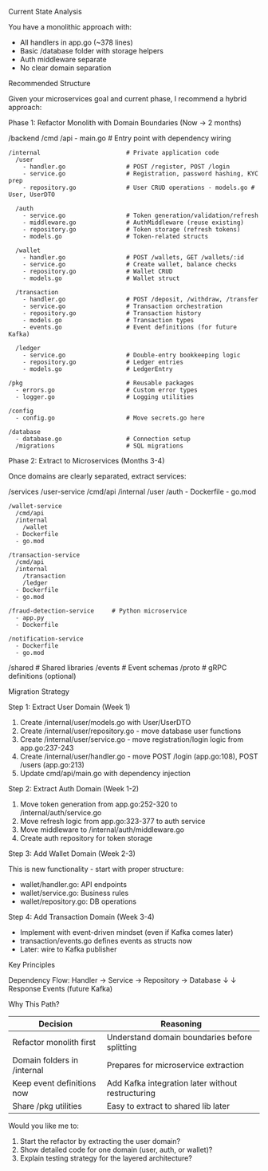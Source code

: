 Current State Analysis

You have a monolithic approach with:

- All handlers in app.go (~378 lines)
- Basic /database folder with storage helpers
- Auth middleware separate
- No clear domain separation

Recommended Structure

Given your microservices goal and current phase, I recommend a hybrid
approach:

Phase 1: Refactor Monolith with Domain Boundaries (Now → 2 months)

/backend
/cmd
/api - main.go # Entry point with dependency wiring

    /internal                        # Private application code
      /user
        - handler.go                 # POST /register, POST /login
        - service.go                 # Registration, password hashing, KYC prep
        - repository.go              # User CRUD operations - models.go # User, UserDTO

      /auth
        - service.go                 # Token generation/validation/refresh
        - middleware.go              # AuthMiddleware (reuse existing)
        - repository.go              # Token storage (refresh tokens)
        - models.go                  # Token-related structs

      /wallet
        - handler.go                 # POST /wallets, GET /wallets/:id
        - service.go                 # Create wallet, balance checks
        - repository.go              # Wallet CRUD
        - models.go                  # Wallet struct

      /transaction
        - handler.go                 # POST /deposit, /withdraw, /transfer
        - service.go                 # Transaction orchestration
        - repository.go              # Transaction history
        - models.go                  # Transaction types
        - events.go                  # Event definitions (for future Kafka)

      /ledger
        - service.go                 # Double-entry bookkeeping logic
        - repository.go              # Ledger entries
        - models.go                  # LedgerEntry

    /pkg                             # Reusable packages
      - errors.go                    # Custom error types
      - logger.go                    # Logging utilities

    /config
      - config.go                    # Move secrets.go here

    /database
      - database.go                  # Connection setup
      /migrations                    # SQL migrations

Phase 2: Extract to Microservices (Months 3-4)

Once domains are clearly separated, extract services:

/services
/user-service
/cmd/api
/internal
/user
/auth - Dockerfile - go.mod

    /wallet-service
      /cmd/api
      /internal
        /wallet
      - Dockerfile
      - go.mod

    /transaction-service
      /cmd/api
      /internal
        /transaction
        /ledger
      - Dockerfile
      - go.mod

    /fraud-detection-service     # Python microservice
      - app.py
      - Dockerfile

    /notification-service
      - Dockerfile
      - go.mod

/shared # Shared libraries
/events # Event schemas
/proto # gRPC definitions (optional)

Migration Strategy

Step 1: Extract User Domain (Week 1)

1. Create /internal/user/models.go with User/UserDTO
2. Create /internal/user/repository.go - move database user functions
3. Create /internal/user/service.go - move registration/login logic from
   app.go:237-243
4. Create /internal/user/handler.go - move POST /login (app.go:108), POST
   /users (app.go:213)
5. Update cmd/api/main.go with dependency injection

Step 2: Extract Auth Domain (Week 1-2)

1. Move token generation from app.go:252-320 to /internal/auth/service.go
2. Move refresh logic from app.go:323-377 to auth service
3. Move middleware to /internal/auth/middleware.go
4. Create auth repository for token storage

Step 3: Add Wallet Domain (Week 2-3)

This is new functionality - start with proper structure:

- wallet/handler.go: API endpoints
- wallet/service.go: Business rules
- wallet/repository.go: DB operations

Step 4: Add Transaction Domain (Week 3-4)

- Implement with event-driven mindset (even if Kafka comes later)
- transaction/events.go defines events as structs now
- Later: wire to Kafka publisher

Key Principles

Dependency Flow:
Handler → Service → Repository → Database
↓ ↓
Response Events (future Kafka)

Why This Path?

| Decision                    | Reasoning                                         |
| --------------------------- | ------------------------------------------------- |
| Refactor monolith first     | Understand domain boundaries before splitting     |
| Domain folders in /internal | Prepares for microservice extraction              |
| Keep event definitions now  | Add Kafka integration later without restructuring |
| Share /pkg utilities        | Easy to extract to shared lib later               |

Would you like me to:

1. Start the refactor by extracting the user domain?
2. Show detailed code for one domain (user, auth, or wallet)?
3. Explain testing strategy for the layered architecture?
